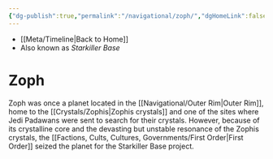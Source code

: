 ```yaml
---
{"dg-publish":true,"permalink":"/navigational/zoph/","dgHomeLink":false}
---
```


- [[Meta/Timeline\|Back to Home]]
- Also known as *Starkiller Base*

# Zoph
Zoph was once a planet located in the [[Navigational/Outer Rim\|Outer Rim]], home to the [[Crystals/Zophis\|Zophis crystals]] and one of the sites where Jedi Padawans were sent to search for their crystals. However, because of its crystalline core and the devasting but unstable resonance of the Zophis crystals, the [[Factions, Cults, Cultures, Governments/First Order\|First Order]] seized the planet for the Starkiller Base project. 

